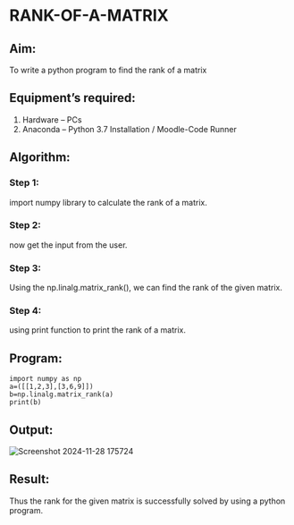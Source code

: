 # RANK-OF-A-MATRIX
## Aim:
To write a python program to find the rank of a matrix
## Equipment’s required:
1. 	Hardware – PCs
2. 	Anaconda – Python 3.7 Installation / Moodle-Code Runner
## Algorithm:
### Step 1: 
  import numpy library to calculate the rank of a matrix.
### Step 2: 
  now get the input from the user.
### Step 3: 
  Using the np.linalg.matrix_rank(), we can find the rank of the given matrix.
### Step 4: 
  using print function to print the rank of a matrix.
## Program:
```
import numpy as np
a=([[1,2,3],[3,6,9]])
b=np.linalg.matrix_rank(a)
print(b)
```
## Output:
![Screenshot 2024-11-28 175724](https://github.com/user-attachments/assets/be0b9ee4-3f1d-4298-a279-ba62f06df031)

## Result:
Thus the rank for the given matrix is successfully solved by  using a python program.

